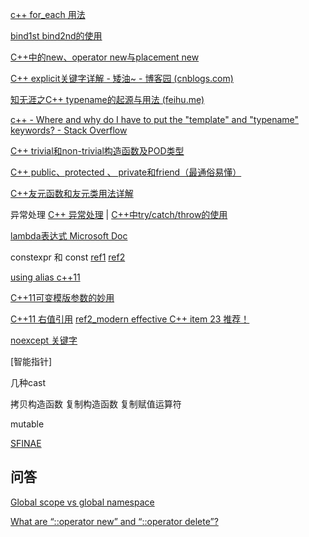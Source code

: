 [c++ for_each 用法](https://blog.csdn.net/u014613043/article/details/50619254)

[bind1st bind2nd的使用](https://blog.csdn.net/simahao/article/details/405455)

[C++中的new、operator new与placement new](https://www.cnblogs.com/luxiaoxun/archive/2012/08/10/2631812.html)

[C++ explicit关键字详解 - 矮油~ - 博客园 (cnblogs.com)](https://www.cnblogs.com/rednodel/p/9299251.html)

[知无涯之C++ typename的起源与用法 (feihu.me)](https://feihu.me/blog/2014/the-origin-and-usage-of-typename/) 

[c++ - Where and why do I have to put the "template" and "typename" keywords? - Stack Overflow](https://stackoverflow.com/questions/610245/where-and-why-do-i-have-to-put-the-template-and-typename-keywords/613132#613132)

[C++ trivial和non-trivial构造函数及POD类型](https://blog.csdn.net/a627088424/article/details/48595525)

[C++ public、protected 、 private和friend（最通俗易懂）](https://blog.csdn.net/a3192048/article/details/82191795)

[C++友元函数和友元类用法详解](https://blog.csdn.net/fanyun_01/article/details/79122916)

异常处理 [C++ 异常处理](https://www.runoob.com/cplusplus/cpp-exceptions-handling.html)         |          [C++中try/catch/throw的使用](https://blog.csdn.net/fengbingchun/article/details/65939258)

[lambda表达式  Microsoft Doc](https://docs.microsoft.com/zh-cn/cpp/cpp/lambda-expressions-in-cpp?view=msvc-160)

constexpr 和 const  [ref1](http://c.biancheng.net/view/7807.html) [ref2](https://www.zhihu.com/question/35614219)

[using alias  c++11](https://blog.csdn.net/shift_wwx/article/details/78742459)

[C++11可变模版参数的妙用](https://www.cnblogs.com/qicosmos/p/4325949.html)

[C++11 右值引用](https://liam.page/2016/12/11/rvalue-reference-in-Cpp/)   [ref2_modern effective C++ item 23 推荐！](https://blog.csdn.net/boydfd/article/details/50822092)

[noexcept 关键字](https://www.cnblogs.com/sword03/p/10020344.html)

[智能指针]

几种cast

拷贝构造函数 复制构造函数 复制赋值运算符

mutable

[SFINAE](https://izualzhy.cn/SFINAE-and-enable_if)

## 问答

[Global scope vs global namespace](https://stackoverflow.com/questions/10269012/global-scope-vs-global-namespace)

[What are “::operator new” and “::operator delete”?](https://stackoverflow.com/questions/10513425/what-are-operator-new-and-operator-delete)

